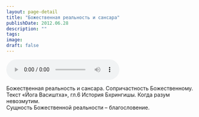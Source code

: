 ```yaml
---
layout: page-detail
title: "Божественная реальность и сансара"
publishDate: 2012.06.28
description: ""
tags:
image:
draft: false
---
```


<audio title="2012.06.28 - Божественная реальность и сансара.mp3" src="/upload/iblock/6a1/6a171967002e04d9b0e8cf6336a2f215.mp3" controls=""></audio>

 Божественная реальность и сансара. Сопричастность Божественному.  
 Текст «Йога Васиштха», гл.6 История Бхрингишы. Когда разум невозмутим.  
 Сущность Божественной реальности – благословение.  

  
